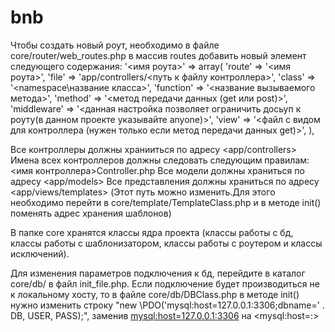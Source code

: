 # bnb

Чтобы создать новый роут, необходимо в файле core/router/web_routes.php в массив routes добавить новый элемент следующего содержания:
'<имя роута>' => array(
            'route' => '<имя роута>',
            'file' => 'app/controllers/<путь к файлу контроллера>',
            'class' => '<namespace\название класса>',
            'function' => '<название вызываемого метода>',
            'method' => '<метод передачи данных (get или post)>',
            'middleware' => '<данная настройка позволяет ограничить досьуп к роуту(в данном проекте указывайте anyone)>',
            'view' => '<файл с видом для контроллера (нужен только если метод передачи данных get)>',
        ),
        
Все контроллеры должны хранииться по адресу <app/controllers>
Имена всех контроллеров должны следовать следующим правилам:
<имя контроллера>Controller.php
Все модели должны храниться по адресу <app/models>
Все представления должны храниться по адресу <app/views/templates> (Этот путь можно изменить.Для этого необходимо перейти в core/template/TemplateClass.php и в методе init() поменять адрес хранения шаблонов)

В папке core хранятся классы ядра проекта (классы работы с бд, классы работы с шаблонизатором, классы работы с роутером и классы исключений).

Для изменения параметров подключения к бд, перейдите в каталог core/db/ в файл init_file.php. Если подключение будет производиться не к локальному хосту, то в файле core/db/DBClass.php в методе init() нужно изменить строку "new \PDO('mysql:host=127.0.0.1:3306;dbname=' . DB, USER, PASS);", заменив <mysql:host=127.0.0.1:3306> на <mysql:host=<your host>:<your port>>
